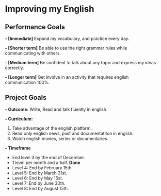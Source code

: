 # Improving my English


## Performance Goals

**- [Immediate]** Expand my vocabulary, and practice every day.

**- [Shorter term]** Be able to use the right grammar rules while communicating with others.

**- [Medium term]** Be confident to talk about any topic and express my ideas correctly.

**- [Longer term]** Get involve in an activity that requires english communication 100%. 


## Project Goals

**- Outcome:** Write, Read and talk fluently in english.

**- Curriculum:** 
  1. Take adventage of the english platform.
  2. Read only english news, post and documentatiton in english.
  3. Watch english movies, series or documentaries.

**- Timeframe**
  - End level 3 by the end of December.
  - 1 level per month and a half. **Done**
  - Level 4: End by February 15th
  - Level 5: End by March 31st.
  - Level 6: End by May 15st.
  - Level 7: End by June 30th.
  - Level 8: End by August 15th.

  

